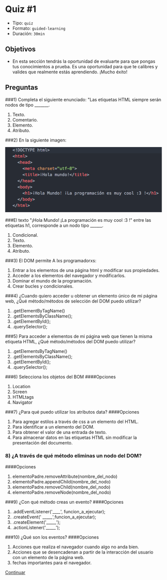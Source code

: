# Quiz #1
- Tipo: `quiz`
- Formato: `guided-learning`
- Duración: `30min`

## Objetivos

- En esta sección tendrás la oportunidad de evaluarte para que pongas tus conocimientos a prueba. Es una oportunidad para que te calibres y valides que realmente estás aprendiendo. ¡Mucho éxito!


## Preguntas

###1) Completa el siguiente enunciado: "Las etiquetas HTML siempre serán nodos de tipo _______.
  1. Texto.
  2. Comentario.
  3. Elemento.
  4. Atributo.

<solution style="display:none;">3</solution>

###2) En la siguiente imagen:

![snnipet1_Código_HolaMundo.](03-quiz1.png)

###El texto "¡Hola Mundo! ¡La programación es muy cool :3 !" entre las etiquetas
 h1, corresponde a un nodo tipo ______.
  1. Condicional.
  2. Texto.
  3. Elemento.
  4. Atributo.

<solution style="display:none;">2</solution>

###3) El DOM permite A lxs programadorxs:
  1. Entrar a los elementos de una página html y modificar sus propiedades.
  2. Acceder a los elementos del navegador y modificarlos.
  3. Dominar el mundo de la programación.
  4. Crear bucles y condicionales.

<solution style="display:none;">1</solution>

###4) ¿Cuando quiero acceder u obtener un elemento único de mi página web, ¿Qué método/métodos
de selección del DOM puedo utilizar?
  1. .getElementByTagName()
  2. .getElementsByClassName();
  3. .getElementById();
  4. .querySelector();

<solution style="display:none;">3</solution>

###5) Para acceder a elementos de mi página web que tienen la misma etiqueta HTML,
 ¿Qué método/métodos del DOM puedo utilizar?
  1. .getElementsByTagName()
  2. .getElementsByClassName();
  3. .getElementById();
  5. .querySelector();

<solution style="display:none;">1</solution>

###6) Selecciona los objetos del BOM
####Opciones
  1. Location
  2. Screen
  3. HTMLtags
  4. Navigator

<solution style="display:none;">1,2,4</solution>

###7) ¿Para qué puedo utilizar los atributos data?
####Opciones
  1. Para agregar estilos a través de css a un elemento del HTML.
  2. Para identificar a un elemento del DOM.
  3. Para obtener el valor de una entrada de texto.
  4. Para almacenar  datos en las etiquetas HTML sin modificar la presentación del documento.

<solution style="display:none;">4</solution>

### 8) ¿A través de qué método eliminas un nodo del DOM?
####Opciones
  1. elementoPadre.removeAttribute(nombre_del_nodo)
  2. elementoPadre.appendChild(nombre_del_nodo)
  3. elementoPadre.removeChild(nombre_del_nodo)
  4. elementoPadre.removeNode(nombre_del_nodo)

<solution style="display:none;">3</solution>

###9) ¿Con qué método creas un evento?
####Opciones
  1. .addEventListener('____', funcion_a_ejecutar);
  2. .createEvent(' _____',funcion_a_ejecutar);
  3. .createElement('_____');
  4. .actionListener('_____');

<solution style="display:none;">1</solution>

###10) ¿Qué son los eventos?
####Opciones
  1. Acciones que realiza el navegador cuando algo no anda bien.
  2. Acciones que se desencadenan a partir de la interacción del usuario con
  un elemento de la página web.
  3. fechas importantes para el navegador.

<solution style="display:none;">2</solution>

[Continuar]( )
